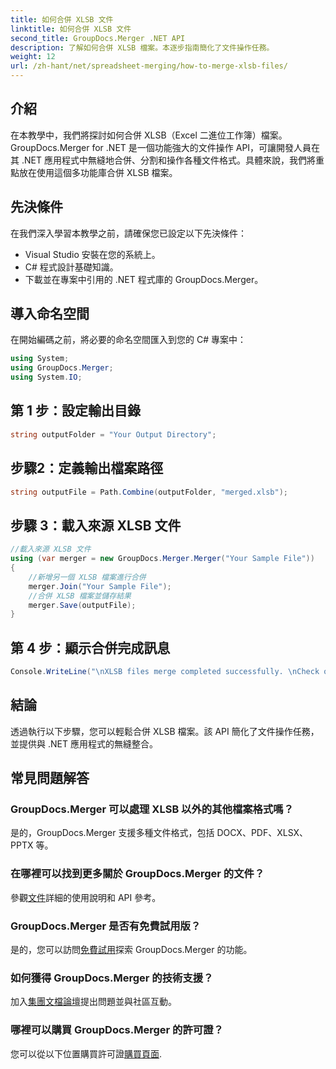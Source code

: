```yaml
---
title: 如何合併 XLSB 文件
linktitle: 如何合併 XLSB 文件
second_title: GroupDocs.Merger .NET API
description: 了解如何合併 XLSB 檔案。本逐步指南簡化了文件操作任務。
weight: 12
url: /zh-hant/net/spreadsheet-merging/how-to-merge-xlsb-files/
---
```

## 介紹
在本教學中，我們將探討如何合併 XLSB（Excel 二進位工作簿）檔案。 GroupDocs.Merger for .NET 是一個功能強大的文件操作 API，可讓開發人員在其 .NET 應用程式中無縫地合併、分割和操作各種文件格式。具體來說，我們將重點放在使用這個多功能庫合併 XLSB 檔案。
## 先決條件
在我們深入學習本教學之前，請確保您已設定以下先決條件：
- Visual Studio 安裝在您的系統上。
- C# 程式設計基礎知識。
- 下載並在專案中引用的 .NET 程式庫的 GroupDocs.Merger。
  

## 導入命名空間
在開始編碼之前，將必要的命名空間匯入到您的 C# 專案中：
```csharp
using System; 
using GroupDocs.Merger;
using System.IO;
```
## 第 1 步：設定輸出目錄
```csharp
string outputFolder = "Your Output Directory";
```
## 步驟2：定義輸出檔案路徑
```csharp
string outputFile = Path.Combine(outputFolder, "merged.xlsb");
```
## 步驟 3：載入來源 XLSB 文件
```csharp
//載入來源 XLSB 文件
using (var merger = new GroupDocs.Merger.Merger("Your Sample File"))
{
    //新增另一個 XLSB 檔案進行合併
    merger.Join("Your Sample File");
    //合併 XLSB 檔案並儲存結果
    merger.Save(outputFile);
}
```
## 第 4 步：顯示合併完成訊息
```csharp
Console.WriteLine("\nXLSB files merge completed successfully. \nCheck output in {0}", outputFolder);
```

## 結論
透過執行以下步驟，您可以輕鬆合併 XLSB 檔案。該 API 簡化了文件操作任務，並提供與 .NET 應用程式的無縫整合。

## 常見問題解答
### GroupDocs.Merger 可以處理 XLSB 以外的其他檔案格式嗎？
是的，GroupDocs.Merger 支援多種文件格式，包括 DOCX、PDF、XLSX、PPTX 等。
### 在哪裡可以找到更多關於 GroupDocs.Merger 的文件？
參觀[文件](https://tutorials.groupdocs.com/merger/net/)詳細的使用說明和 API 參考。
### GroupDocs.Merger 是否有免費試用版？
是的，您可以訪問[免費試用](https://releases.groupdocs.com/)探索 GroupDocs.Merger 的功能。
### 如何獲得 GroupDocs.Merger 的技術支援？
加入[集團文檔論壇](https://forum.groupdocs.com/c/merger/32)提出問題並與社區互動。
### 哪裡可以購買 GroupDocs.Merger 的許可證？
您可以從以下位置購買許可證[購買頁面](https://purchase.groupdocs.com/buy).
